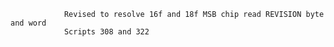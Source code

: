                 Revised to resolve 16f and 18f MSB chip read REVISION byte and word
                Scripts 308 and 322
